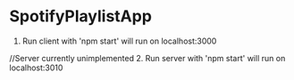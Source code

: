 # SpotifyPlaylistApp

1. Run client with 'npm start' will run on localhost:3000

//Server currently unimplemented
2. Run server with 'npm start' will run on localhost:3010
